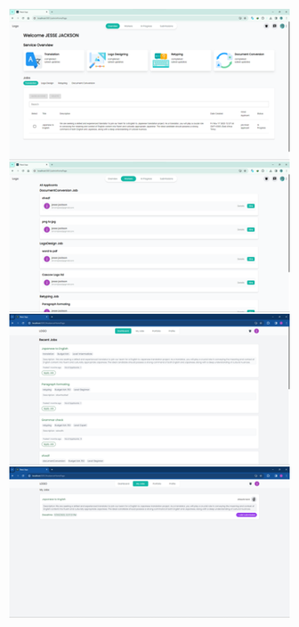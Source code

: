 ![Image Alt Text](1.png)
![Image Alt Text](2.png)
![Image Alt Text](3.png)
![Image Alt Text](4.png)

